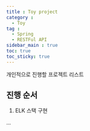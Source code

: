 ```yaml
---
title : Toy project
category :
  - Toy
tag :
  - Spring
  - RESTFul API
sidebar_main : true
toc: true
toc_sticky: true
---
```


개인적으로 진행할 프로젝트 리스트

## 진행 순서

1. ELK 스택 구현

...